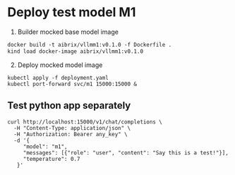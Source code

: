 # Deploy test model M1

1. Builder mocked base model image
```dockerfile
docker build -t aibrix/vllmm1:v0.1.0 -f Dockerfile .
kind load docker-image aibrix/vllmm1:v0.1.0
```

2. Deploy mocked model image
```shell
kubectl apply -f deployment.yaml
kubectl port-forward svc/m1 15000:15000 &
```

## Test python app separately

```shell
curl http://localhost:15000/v1/chat/completions \
  -H "Content-Type: application/json" \
  -H "Authorization: Bearer any_key" \
  -d '{
     "model": "m1",
     "messages": [{"role": "user", "content": "Say this is a test!"}],
     "temperature": 0.7
   }'
```